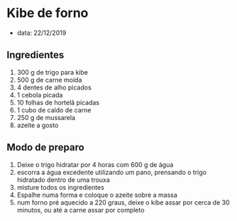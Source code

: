 # Kibe de forno
* data: 22/12/2019

## Ingredientes

1. 300 g de trigo para kibe
1. 500 g de carne moída
1. 4 dentes de alho picados
1. 1 cebola picada
1. 10 folhas de hortelã picadas
1. 1 cubo de caldo de carne
1. 250 g de mussarela
1. azeite a gosto

## Modo de preparo

1. Deixe o trigo hidratar por 4 horas com 600 g de água
1. escorra a água excedente utilizando um pano, prensando o trigo hidratado dentro de uma trouxa
1. misture todos os ingredientes
1. Espalhe numa forma e coloque o azeite sobre a massa
1. num forno pré aquecido a 220 graus, deixe o kibe assar por cerca de 30 minutos, ou até a carne assar por completo

